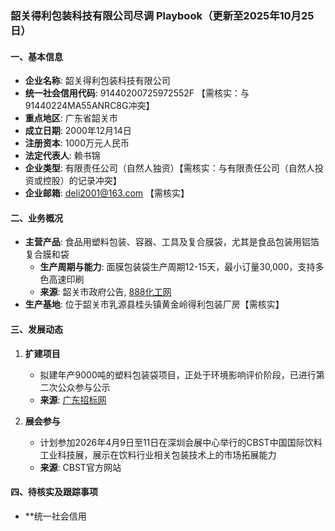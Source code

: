 ### 韶关得利包装科技有限公司尽调 Playbook（更新至2025年10月25日）

#### 一、基本信息
- **企业名称**: 韶关得利包装科技有限公司
- **统一社会信用代码**: 91440200725972552F 【需核实：与91440224MA55ANRC8G冲突】
- **重点地区**: 广东省韶关市
- **成立日期**: 2000年12月14日
- **注册资本**: 1000万元人民币
- **法定代表人**: 赖书锦
- **企业类型**: 有限责任公司（自然人独资）【需核实：与有限责任公司（自然人投资或控股）的记录冲突】
- **企业邮箱**: deli2001@163.com 【需核实】

#### 二、业务概况
- **主营产品**: 食品用塑料包装、容器、工具及复合膜袋，尤其是食品包装用铝箔复合膜和袋
  - **生产周期与能力**: 面膜包装袋生产周期12-15天，最小订量30,000，支持多色高速印刷
  - **来源**: 韶关市政府公告, [888化工网](https://www.888chem.com/otherdetail/40aacc386c6bd3872d54dff07217247f.html)
- **生产基地**: 位于韶关市乳源县桂头镇黄金岭得利包装厂房【需核实】

#### 三、发展动态
1. **扩建项目**
   - 拟建年产9000吨的塑料包装袋项目，正处于环境影响评价阶段，已进行第二次公众参与公示
   - **来源**: [广东招标网](https://guangdong.zhaobiao.cn/proposed_v_ec19517a2766c99207cadfb7135248b0_o.html)

2. **展会参与**
   - 计划参加2026年4月9日至11日在深圳会展中心举行的CBST中国国际饮料工业科技展，展示在饮料行业相关包装技术上的市场拓展能力
   - **来源**: CBST官方网站

#### 四、待核实及跟踪事项
- **统一社会信用